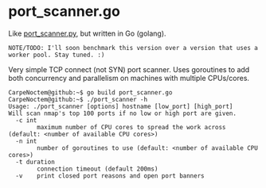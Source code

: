 # port_scanner.go
Like [port_scanner.py](https://github.com/CarpeNoctem/port_scanner.py), but written in Go (golang).

    NOTE/TODO: I'll soon benchmark this version over a version that uses a worker pool. Stay tuned. :)

Very simple TCP connect (not SYN) port scanner.
Uses goroutines to add both concurrency and parallelism on machines with multiple CPUs/cores.

```
CarpeNoctem@github:~$ go build port_scanner.go 
CarpeNoctem@github:~$ ./port_scanner -h
Usage: ./port_scanner [options] hostname [low_port] [high_port]
Will scan nmap's top 100 ports if no low or high port are given.
  -c int
        maximum number of CPU cores to spread the work across (default: <number of available CPU cores>)
  -n int
        number of goroutines to use (default: <number of available CPU cores>)
  -t duration
        connection timeout (default 200ms)
  -v	print closed port reasons and open port banners
```
